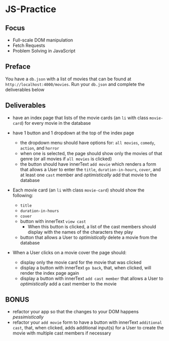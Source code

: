 # JS-Practice

## Focus

- Full-scale DOM manipulation
- Fetch Requests
- Problem Solving in JavaScript

## Preface

You have a `db.json` with a list of movies that can be found at `http://localhost:4000/movies`. Run your `db.json` and complete the deliverables below

## Deliverables

- have an index page that lists of the movie cards (an `li` with class `movie-card`) for every movie in the database
- have 1 button and 1 dropdown at the top of the index page
    - the dropdown menu should have options for: `all movies`, `comedy`, `action`, and `horror`
    - when one is selected, the page should show only the movies of that genre (or all movies if `all movies` is clicked)
    - the button should have innerText `add movie` which renders a form that allows a User to enter the `title`, `duration-in-hours`, `cover`, and at least one `cast` member and *optimistically* add that movie to the database

- Each movie card (an `li` with class `movie-card`) should show the following:
    - `title`
    - `duration-in-hours`
    - `cover`
    - button with innerText `view cast`
        - When this button is clicked, a list of the cast members should display with the names of the characters they play
    - button that allows a User to *optimistically* delete a movie from the database

- When a User clicks on a movie cover the page should:
    - display only the movie card for the movie that was clicked
    - display a button with innerText `go back`, that, when clicked, will render the index page again
    - display a button with innerText `add cast member` that allows a User to *optimistically* add a cast member to the movie

## BONUS

- refactor your app so that the changes to your DOM happens *pessimistically*
- refactor your `add movie` form to have a button with innerText `additional cast`, that, when clicked, adds additional input(s) for a User to create the movie with multiple cast members if necessary
